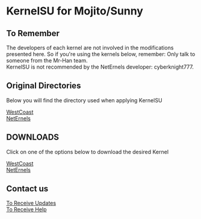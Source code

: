 # **KernelSU for Mojito/Sunny**

## To Remember

The developers of each kernel are not involved in the modifications presented here. So if you're using the kernels below, remember: Only talk to someone from the Mr-Han team.<br>KernelSU is not recommended by the NetErnels developer: cyberknight777.

## Original Directories

Below you will find the directory used when applying KernelSU

[WestCoast](https://github.com/xiaomi-sdm678/android_kernel_xiaomi_mojito)<br>[NetErnels](https://github.com/yaap/kernel_xiaomi_sunny)

## DOWNLOADS

Click on one of the options below to download the desired Kernel

[WestCoast](https://github.com/Sr-Han/kernel_xiaomi_mojito/releases)<br>[NetErnels](https://github.com/Sr-Han/kernel_xiaomi_mojito/releases)

## Contact us

[To Receive Updates](https://t.me/kernelsu_rn10)<br>[To Receive Help](https://t.me/kernelsu_srhan)
